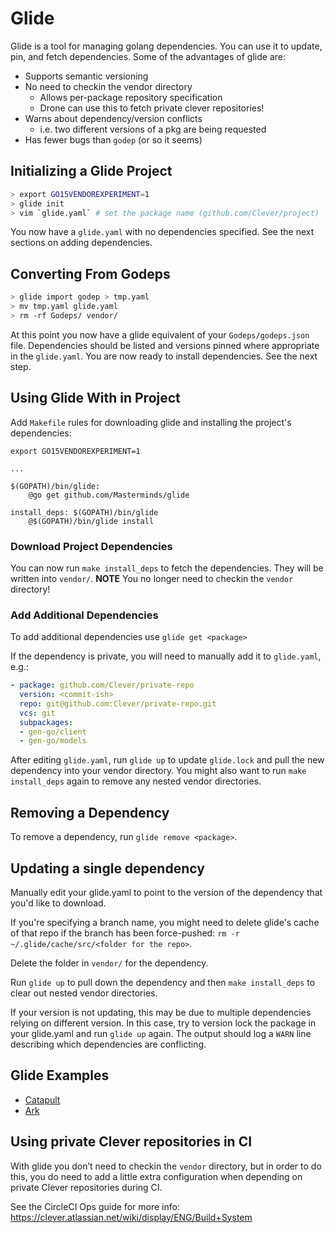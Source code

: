 # Glide

Glide is a tool for managing golang dependencies. You can use it to update, pin, and fetch dependencies. Some of the advantages of glide are:
  - Supports semantic versioning
  - No need to checkin the vendor directory
    - Allows per-package repository specification
    - Drone can use this to fetch private clever repositories!
  - Warns about dependency/version conflicts
    - i.e. two different versions of a pkg are being requested
  - Has fewer bugs than `godep` (or so it seems)


## Initializing a Glide Project

```bash
> export GO15VENDOREXPERIMENT=1
> glide init
> vim `glide.yaml` # set the package name (github.com/Clever/project)
```

You now have a `glide.yaml` with no dependencies specified. See the next sections on adding dependencies.

## Converting From Godeps

```bash
> glide import godep > tmp.yaml
> mv tmp.yaml glide.yaml
> rm -rf Godeps/ vendor/
```

At this point you now have a glide equivalent of your `Godeps/godeps.json` file. Dependencies should be listed and versions pinned where appropriate in the `glide.yaml`. You are now ready to install dependencies. See the next step.

## Using Glide With in Project

Add `Makefile` rules for downloading glide and installing the project's dependencies:
```make
export GO15VENDOREXPERIMENT=1

...

$(GOPATH)/bin/glide:
    @go get github.com/Masterminds/glide

install_deps: $(GOPATH)/bin/glide
    @$(GOPATH)/bin/glide install
```

### Download Project Dependencies
You can now run `make install_deps` to fetch the dependencies. They will be written into `vendor/`. **NOTE** You no longer need to checkin the `vendor` directory!

### Add Additional Dependencies

To add additional dependencies use `glide get <package>`

If the dependency is private, you will need to manually add it to `glide.yaml`, e.g.:

``` yaml
- package: github.com/Clever/private-repo
  version: <commit-ish>
  repo: git@github.com:Clever/private-repo.git
  vcs: git
  subpackages:
  - gen-go/client
  - gen-go/models
```

After editing `glide.yaml`, run `glide up` to update `glide.lock` and pull the new dependency into your vendor directory.
You might also want to run `make install_deps` again to remove any nested vendor directories.

## Removing a Dependency

To remove a dependency, run `glide remove <package>`.

## Updating a single dependency

Manually edit your glide.yaml to point to the version of the dependency that you'd like to download.

If you're specifying a branch name, you might need to delete glide's cache of that repo if the branch has been force-pushed: `rm -r ~/.glide/cache/src/<folder for the repo>`.

Delete the folder in `vendor/` for the dependency.

Run `glide up` to pull down the dependency and then `make install_deps` to clear out nested vendor directories.

If your version is not updating, this may be due to multiple dependencies relying on different version. In this case, try to version lock the package in your glide.yaml and run `glide up` again. The output should log a `WARN` line describing which dependencies are conflicting.


## Glide Examples

  - [Catapult](https://github.com/Clever/catapult)
  - [Ark](https://github.com/Clever/ark)

## Using private Clever repositories in CI

With glide you don’t need to checkin the `vendor` directory, but in order to do this, you do need to add a little extra configuration when depending on private Clever repositories during CI.

See the CircleCI Ops guide for more info: https://clever.atlassian.net/wiki/display/ENG/Build+System
